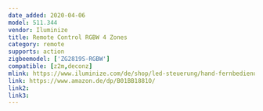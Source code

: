 ```yaml
---
date_added: 2020-04-06
model: 511.344
vendor: Iluminize
title: Remote Control RGBW 4 Zones
category: remote
supports: action
zigbeemodel: ['ZG2819S-RGBW']
compatible: [z2m,deconz]
mlink: https://www.iluminize.com/de/shop/led-steuerung/hand-fernbedienungen/product/488-511-344-hand-fernbedienung-zigbee-rgbw-led-4z.html
link: https://www.amazon.de/dp/B01BB1881O/
link2: 
link3: 
---
```

